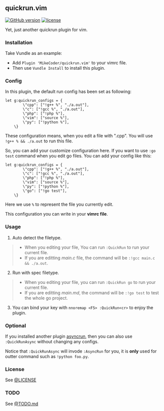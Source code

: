 quickrun.vim
---

[![GitHub version](https://badge.fury.io/gh/MikeCoder%2Fquickrun.vim.svg)](https://badge.fury.io/gh/MikeCoder%2Fquickrun.vim)
[![license](https://img.shields.io/github/license/mashape/apistatus.svg?style=flat)](https://mit-license.org/)

Yet, just another quickrun plugin for vim.

### Installation
Take Vundle as an example:

+ Add `Plugin 'MikeCoder/quickrun.vim'` to your vimrc file.
+ Then use `Vundle Install` to install this plugin.


### Config
In this plugin, the default run config has been set as following:
```
let g:quickrun_configs = {
        \"cpp": ["!g++ %", "./a.out"],
        \"c": ["!gcc %", "./a.out"],
        \"php": ["!php %"],
        \"vim": ["source %"],
        \"py": ["!python %"],
    \}
```

These configuration means, when you edit a file with ".cpp". You will use `!g++ % && ./a.out` to run this file.

So, you can add your customize configuration here. If you want to use `:go test` command when you edit go files. You can add your config like this:

```
let g:quickrun_configs = {
        \"cpp": ["!g++ %", "./a.out"],
        \"c": ["!gcc %", "./a.out"],
        \"php": ["!php %"],
        \"vim": ["source %"],
        \"py": ["!python %"],
        \"go": ["!go test"],
    \}
```

Here we use `%` to represent the file you currently edit.

This configuration you can write in your **vimrc file**.

### Usage
1. Auto detect the filetype.
> + When you editing your file, You can run `:QuickRun` to run your current file.
> + If you are editting *main.c* file, the command will be `:!gcc main.c && ./a.out`.

2. Run with spec filetype.
> + When you editing your file, you can run `:QuickRun go` to run your current file.
> + If you are editting *main.md*, the command will be `:!go test` to test the whole go project.

3. You can bind your key with `nnoremap <F5> :QuickRun<cr>` to enjoy the plugin.

### Optional

If you installed another plugin [asyncrun](https://github.com/skywind3000/asyncrun.vim), then you can also use `:QuickRunAsync` without changing any configs.

Notice that `:QuickRunAsync` will invode `:AsyncRun` for you, it is **only** used for outter command such as `!python foo.py`.

### License
See [@LICENSE](./LICENSE)


### TODO
See [@TODO.md](./TODO.md)
